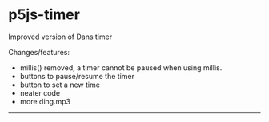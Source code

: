 # p5js-timer
Improved version of Dans timer

Changes/features:
- millis() removed, a timer cannot be paused when using millis.
- buttons to pause/resume the timer
- button to set a new time
- neater code
- more ding.mp3
***
